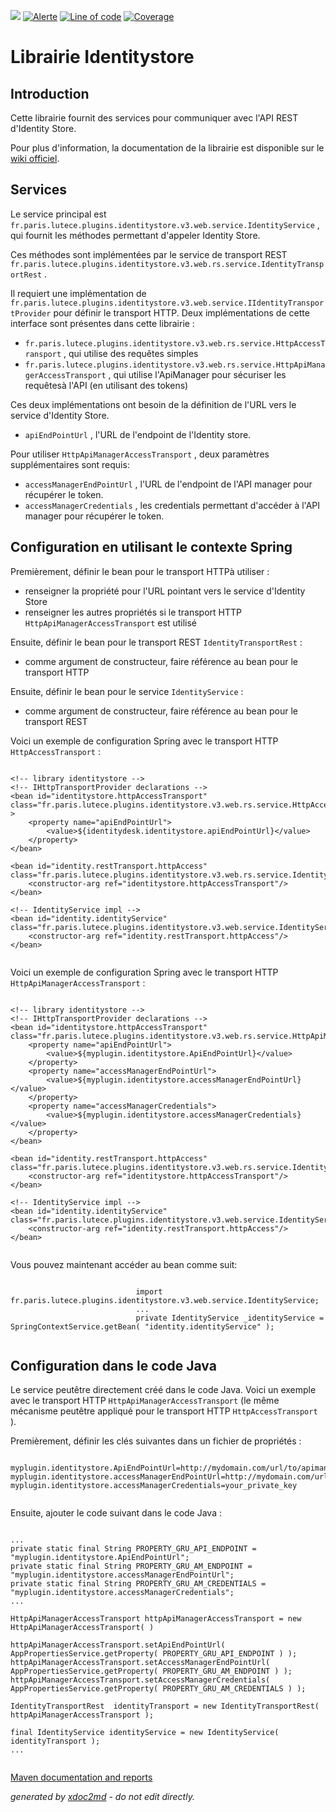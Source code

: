 ![](https://dev.lutece.paris.fr/jenkins/buildStatus/icon?job=gru-library-identitystore-deploy)
[![Alerte](https://dev.lutece.paris.fr/sonar/api/project_badges/measure?project=fr.paris.lutece.plugins%3Alibrary-identitystore&metric=alert_status)](https://dev.lutece.paris.fr/sonar/dashboard?id=fr.paris.lutece.plugins%3Alibrary-identitystore)
[![Line of code](https://dev.lutece.paris.fr/sonar/api/project_badges/measure?project=fr.paris.lutece.plugins%3Alibrary-identitystore&metric=ncloc)](https://dev.lutece.paris.fr/sonar/dashboard?id=fr.paris.lutece.plugins%3Alibrary-identitystore)
[![Coverage](https://dev.lutece.paris.fr/sonar/api/project_badges/measure?project=fr.paris.lutece.plugins%3Alibrary-identitystore&metric=coverage)](https://dev.lutece.paris.fr/sonar/dashboard?id=fr.paris.lutece.plugins%3Alibrary-identitystore)

# Librairie Identitystore

## Introduction

Cette librairie fournit des services pour communiquer avec l'API REST d'Identity Store.

Pour plus d'information, la documentation de la librairie est disponible sur le [wiki officiel](https://lutece.paris.fr/support/wiki/gru-library-identitystore-v3.html).

## Services

Le service principal est `fr.paris.lutece.plugins.identitystore.v3.web.service.IdentityService` , qui fournit les m&eacute;thodes permettant d'appeler Identity Store.

Ces m&eacute;thodes sont implémentées par le service de transport REST `fr.paris.lutece.plugins.identitystore.v3.web.rs.service.IdentityTransportRest` .

Il requiert une impl&eacute;mentation de `fr.paris.lutece.plugins.identitystore.v3.web.service.IIdentityTransportProvider` pour d&eacute;finir le transport HTTP. Deux impl&eacute;mentations de cette interface sont pr&eacute;sentes dans cette librairie :
 
*  `fr.paris.lutece.plugins.identitystore.v3.web.rs.service.HttpAccessTransport` , qui utilise des requ&ecirc;tes simples
*  `fr.paris.lutece.plugins.identitystore.v3.web.rs.service.HttpApiManagerAccessTransport` , qui utilise l'ApiManager pour s&eacute;curiser les requ&ecirc;tes&agrave; l'API (en utilisant des tokens)


Ces deux impl&eacute;mentations ont besoin de la d&eacute;finition de l'URL vers le service d'Identity Store.
 
*  `apiEndPointUrl` , l'URL de l'endpoint de l'Identity store.


Pour utiliser `HttpApiManagerAccessTransport` , deux paramètres supplémentaires sont requis:
 
*  `accessManagerEndPointUrl` , l'URL de l'endpoint de l'API manager pour récupérer le token.
*  `accessManagerCredentials` , les credentials permettant d'accéder à l'API manager pour récupérer le token.


## Configuration en utilisant le contexte Spring

Premi&egrave;rement, d&eacute;finir le bean pour le transport HTTP&agrave; utiliser :
 
* renseigner la propri&eacute;t&eacute; pour l'URL pointant vers le service d'Identity Store
* renseigner les autres propri&eacute;t&eacute;s si le transport HTTP `HttpApiManagerAccessTransport` est utilis&eacute;


Ensuite, d&eacute;finir le bean pour le transport REST `IdentityTransportRest` :
 
* comme argument de constructeur, faire r&eacute;f&eacute;rence au bean pour le transport HTTP


Ensuite, d&eacute;finir le bean pour le service `IdentityService` :
 
* comme argument de constructeur, faire r&eacute;f&eacute;rence au bean pour le transport REST


Voici un exemple de configuration Spring avec le transport HTTP `HttpAccessTransport` :
```

<!-- library identitystore -->
<!-- IHttpTransportProvider declarations -->
<bean id="identitystore.httpAccessTransport" class="fr.paris.lutece.plugins.identitystore.v3.web.rs.service.HttpAccessTransport" >
    <property name="apiEndPointUrl">
        <value>${identitydesk.identitystore.apiEndPointUrl}</value>
    </property>
</bean>

<bean id="identity.restTransport.httpAccess" class="fr.paris.lutece.plugins.identitystore.v3.web.rs.service.IdentityTransportRest">
    <constructor-arg ref="identitystore.httpAccessTransport"/>
</bean>

<!-- IdentityService impl -->
<bean id="identity.identityService" class="fr.paris.lutece.plugins.identitystore.v3.web.service.IdentityService">
    <constructor-arg ref="identity.restTransport.httpAccess"/>
</bean>
                        
```


Voici un exemple de configuration Spring avec le transport HTTP `HttpApiManagerAccessTransport` :
```

<!-- library identitystore -->
<!-- IHttpTransportProvider declarations -->
<bean id="identitystore.httpAccessTransport" class="fr.paris.lutece.plugins.identitystore.v3.web.rs.service.HttpApiManagerAccessTransport">
    <property name="apiEndPointUrl">
        <value>${myplugin.identitystore.ApiEndPointUrl}</value>
    </property>
    <property name="accessManagerEndPointUrl">
        <value>${myplugin.identitystore.accessManagerEndPointUrl}</value>
    </property>
    <property name="accessManagerCredentials">
        <value>${myplugin.identitystore.accessManagerCredentials}</value>
    </property>
</bean>

<bean id="identity.restTransport.httpAccess" class="fr.paris.lutece.plugins.identitystore.v3.web.rs.service.IdentityTransportRest">
    <constructor-arg ref="identitystore.httpAccessTransport"/>
</bean>

<!-- IdentityService impl -->
<bean id="identity.identityService" class="fr.paris.lutece.plugins.identitystore.v3.web.service.IdentityService">
    <constructor-arg ref="identity.restTransport.httpAccess"/>
</bean>
                        
```


Vous pouvez maintenant accéder au bean comme suit:
```

                            import fr.paris.lutece.plugins.identitystore.v3.web.service.IdentityService;
                            ...
                            private IdentityService _identityService = SpringContextService.getBean( "identity.identityService" );
                        
```


## Configuration dans le code Java

Le service peut&ecirc;tre directement cr&eacute;&eacute; dans le code Java. Voici un exemple avec le transport HTTP `HttpApiManagerAccessTransport` (le m&ecirc;me m&eacute;canisme peut&ecirc;tre appliqu&eacute; pour le transport HTTP `HttpAccessTransport` ).

Premi&egrave;rement, d&eacute;finir les cl&eacute;s suivantes dans un fichier de propri&eacute;t&eacute;s :
```

myplugin.identitystore.ApiEndPointUrl=http://mydomain.com/url/to/apimanager/api/identitystore
myplugin.identitystore.accessManagerEndPointUrl=http://mydomain.com/url/to/apimanager/token
myplugin.identitystore.accessManagerCredentials=your_private_key
                        
```


Ensuite, ajouter le code suivant dans le code Java :
```

...
private static final String PROPERTY_GRU_API_ENDPOINT = "myplugin.identitystore.ApiEndPointUrl";
private static final String PROPERTY_GRU_AM_ENDPOINT = "myplugin.identitystore.accessManagerEndPointUrl";
private static final String PROPERTY_GRU_AM_CREDENTIALS = "myplugin.identitystore.accessManagerCredentials";
...

HttpApiManagerAccessTransport httpApiManagerAccessTransport = new HttpApiManagerAccessTransport( )

httpApiManagerAccessTransport.setApiEndPointUrl( AppPropertiesService.getProperty( PROPERTY_GRU_API_ENDPOINT ) );
httpApiManagerAccessTransport.setAccessManagerEndPointUrl( AppPropertiesService.getProperty( PROPERTY_GRU_AM_ENDPOINT ) );
httpApiManagerAccessTransport.setAccessManagerCredentials( AppPropertiesService.getProperty( PROPERTY_GRU_AM_CREDENTIALS ) );

IdentityTransportRest  identityTransport = new IdentityTransportRest( httpApiManagerAccessTransport );

final IdentityService identityService = new IdentityService( identityTransport );
...
                        
```



[Maven documentation and reports](https://dev.lutece.paris.fr/plugins/library-identitystore/)



 *generated by [xdoc2md](https://github.com/lutece-platform/tools-maven-xdoc2md-plugin) - do not edit directly.*